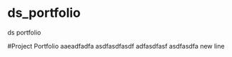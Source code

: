 # ds_portfolio
ds portfolio

#Project Portfolio
aaeadfadfa
asdfasdfasdf
adfasdfasf
asdfasdfa
new line
